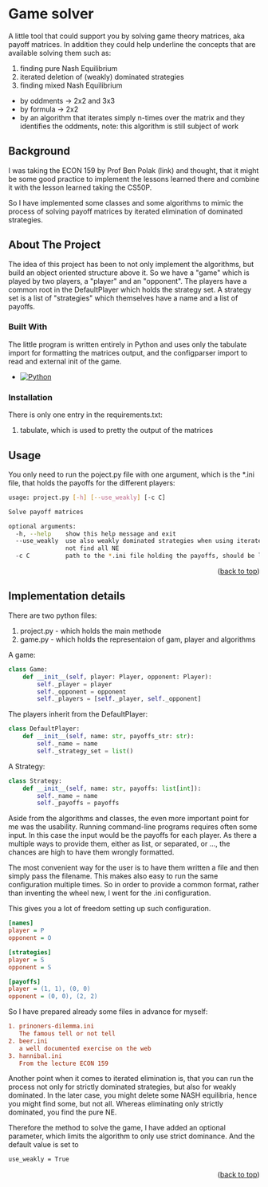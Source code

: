 # Game solver

A little tool that could support you by solving game theory matrices, aka payoff matrices. In addition they could help underline the concepts that are available solving them such as:

1. finding pure Nash Equilibrium
2. iterated deletion of (weakly) dominated strategies
3. finding mixed Nash Equilibrium
  * by oddments -> 2x2 and 3x3
  * by formula -> 2x2
  * by an algorithm that iterates simply n-times over the matrix and they identifies the oddments, note: this algorithm is still subject of work

## Background

I was taking the ECON 159 by Prof Ben Polak (link) and thought, that it might be some good practice to implement the lessons learned there and combine it with the lesson learned taking the CS50P.

So I have implemented some classes and some algorithms to mimic the process of solving payoff matrices by iterated elimination of dominated strategies.

## About The Project

The idea of this project has been to not only implement the algorithms, but build an object oriented structure above it. So we have a "game" which is played by two players, a "player" and an "opponent". The players have a common root in the DefaultPlayer which holds the strategy set. A strategy set is a list of "strategies" which themselves have a name and a list of payoffs.

### Built With

The little program is written entirely in Python and uses only the tabulate import for formatting the matrices output, and the configparser import to read and external init of the game.

* [![Python](https://img.shields.io/badge/python-3670A0?style=for-the-badge&logo=python&logoColor=ffdd54)](https://www.python.org/)

### Installation

There is only one entry in the requirements.txt:

1. tabulate, which is used to pretty the output of the matrices

## Usage

You only need to run the poject.py file with one argument, which is the *.ini file, that holds the payoffs for the different players:

```sh
usage: project.py [-h] [--use_weakly] [-c C]

Solve payoff matrices

optional arguments:
  -h, --help    show this help message and exit
  --use_weakly  use also weakly dominated strategies when using iterate deletion, note that this methode might
                not find all NE
  -c C          path to the *.ini file holding the payoffs, should be located in a folder called games
```

<p align="right">(<a href="#readme-top">back to top</a>)</p>

## Implementation details

There are two python files:

1. project.py - which holds the main methode
2. game.py - which holds the representaion of gam, player and algorithms

A game:

```python
class Game:
    def __init__(self, player: Player, opponent: Player):
        self._player = player
        self._opponent = opponent
        self._players = [self._player, self._opponent]
```

The players inherit from the DefaultPlayer:

```python
class DefaultPlayer:
    def __init__(self, name: str, payoffs_str: str):
        self._name = name
        self._strategy_set = list()
```

A Strategy:

```python
class Strategy:
    def __init__(self, name: str, payoffs: list[int]):
        self._name = name
        self._payoffs = payoffs
```

Aside from the algorithms and classes, the even more important point for me was the usability. Running command-line programs requires often some input. In this case the input would be the payoffs for each player. As there a multiple ways to provide them, either as list, or separated, or ..., the chances are high to have them wrongly formatted.

The most convenient way for the user is to have them written a file and then simply pass the filename. This makes also easy to run the same configuration multiple times. So in order to provide a common format, rather than inventing the wheel new, I went for the .ini configuration.

This gives you a lot of freedom setting up such configuration.

```ini
[names]
player = P
opponent = O

[strategies]
player = S
opponent = S

[payoffs]
player = (1, 1), (0, 0)
opponent = (0, 0), (2, 2)
```

So I have prepared already some files in advance for myself:

```ini
1. prinoners-dilemma.ini
   The famous tell or not tell
2. beer.ini
   a well documented exercise on the web
3. hannibal.ini
   From the lecture ECON 159
```

Another point when it comes to iterated elimination is, that you can run the process not only for strictly dominated strategies, but also for weakly dominated. In the later case, you might delete some NASH equilibria, hence you might find some, but not all. Whereas eliminating only strictly dominated, you find the pure NE.

Therefore the method to solve the game, I have added an optional parameter, which limits the algorithm to only use strict dominance. And the default value is set to

```sh
use_weakly = True
```

<p align="right">(<a href="#readme-top">back to top</a>)</p>

<!-- MARKDOWN LINKS & IMAGES -->

<!-- https://www.markdownguide.org/basic-syntax/#reference-style-links -->
